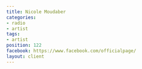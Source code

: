 ```yaml
---
title: Nicole Moudaber
categories:
- radio
- artist
tags:
- artist
position: 122
facebook: https://www.facebook.com/officialpage/
layout: client
---
```


